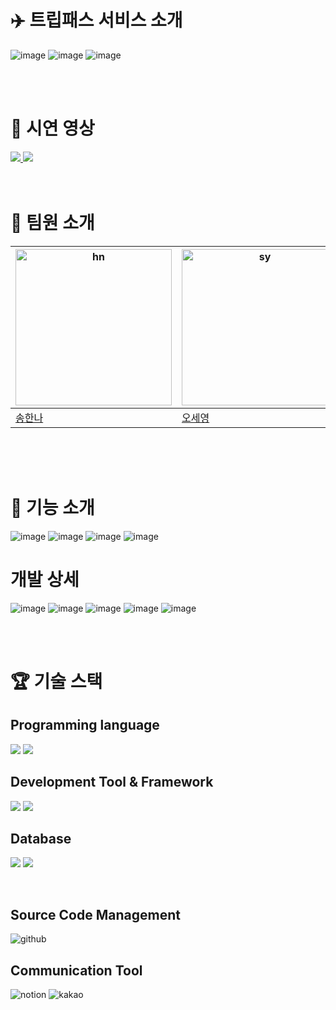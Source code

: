 # ✈️ 트립패스 서비스 소개
![image](https://github.com/osy0602/TripPass_osy0602_develop/blob/240802chat_osy/trippass/src/assets/KakaoTalk_20240920_160609701.jpg)
![image](https://github.com/osy0602/TripPass_osy0602_develop/blob/240802chat_osy/trippass/src/assets/KakaoTalk_20240920_160609701_04.jpg)
![image](https://github.com/osy0602/TripPass_osy0602_develop/blob/240802chat_osy/trippass/src/assets/KakaoTalk_20240920_160609701_06.jpg)

<br/>
<br/>

# 🎥 시연 영상
<a href = "https://drive.google.com/file/d/1ad_G7_xU3oxUH44IbKzzpp6FqSo8gU8f/view?usp=sharing">
<img src="https://img.shields.io/badge/프로젝트 소개 영상-a374db?style=for-the-badge&logoColor=white"/>
</a>
<a href = "https://drive.google.com/file/d/1YiN4J9GIzEKVOqw6IEpehGkDNqBocLhd/view?usp=sharing">
<img src="https://img.shields.io/badge/프로젝트 시연 영상-a374db?style=for-the-badge&logoColor=white"/>
</a>
<br/>

<br/>
<br/>


# 👥 팀원 소개

| <img width="250" alt="hn" src="https://avatars.githubusercontent.com/u/131218435?v=4"> | <img width="250" alt="sy" src="https://avatars.githubusercontent.com/u/162084749?v=4"> | <img width="250" alt="jh" src="https://avatars.githubusercontent.com/u/43026492?v=4"> | <img width="250" alt="jy" src= "https://avatars.githubusercontent.com/u/114806348?v=4">
| --- | --- | --- | --- |
| [송한나](https://github.com/songhannaa) | [오세영](https://github.com/osy0602) | [김지현](https://github.com/hijyunk) | [박지영](https://github.com/zi00iz)


<br/>
<br/>
<br/>

 

# 📝 기능 소개
![image](https://github.com/osy0602/TripPass_osy0602_develop/blob/240802chat_osy/trippass/src/assets/KakaoTalk_20240920_160609701_08.jpg)
![image](https://github.com/osy0602/TripPass_osy0602_develop/blob/240802chat_osy/trippass/src/assets/KakaoTalk_20240920_160609701_09.jpg)
![image](https://github.com/osy0602/TripPass_osy0602_develop/blob/240802chat_osy/trippass/src/assets/KakaoTalk_20240920_160609701_10.jpg)
![image](https://github.com/osy0602/TripPass_osy0602_develop/blob/240802chat_osy/trippass/src/assets/KakaoTalk_20240920_160609701_11.jpg)

# 개발 상세
![image](https://github.com/osy0602/TripPass_osy0602_develop/blob/240802chat_osy/trippass/src/assets/KakaoTalk_20240920_160609701_14.jpg)
![image](https://github.com/osy0602/TripPass_osy0602_develop/blob/240802chat_osy/trippass/src/assets/KakaoTalk_20240920_160609701_15.jpg)
![image](https://github.com/osy0602/TripPass_osy0602_develop/blob/240802chat_osy/trippass/src/assets/KakaoTalk_20240920_160609701_16.jpg)
![image](https://github.com/osy0602/TripPass_osy0602_develop/blob/240802chat_osy/trippass/src/assets/KakaoTalk_20240920_160609701_17.jpg)
![image](https://github.com/osy0602/TripPass_osy0602_develop/blob/240802chat_osy/trippass/src/assets/%EC%9E%84%EB%B2%A0%EB%94%A9.png)



<br/>
<br/>

# 🏆 기술 스택
## Programming language

<img src="https://img.shields.io/badge/Python-3776AB?style=for-the-badge&logo=python&logoColor=white"/> <img src="https://img.shields.io/badge/JavaScript-F7DF1E?style=for-the-badge&logo=javascript&logoColor=black"/>
<br/>

## Development Tool & Framework
<img src="https://img.shields.io/badge/React-61DAFB?style=for-the-badge&logo=React&logoColor=white"/> <img src="https://img.shields.io/badge/FastAPI-009688?style=for-the-badge&logo=fastapi&logoColor=white"/>
<br/>

## Database

<img src="https://img.shields.io/badge/-MongoDB-13aa52?style=for-the-badge&logo=mongodb&logoColor=white"/> <img src="https://img.shields.io/badge/MySQL-4479A1?style=for-the-badge&logo=mysql&logoColor=white"/>

<br/>


## Source Code Management
<img alt="github" src="https://img.shields.io/badge/Github-000000?style=for-the-badge&logo=github&logoColor=white"> 
<br/>


## Communication Tool

<img alt="notion" src="https://img.shields.io/badge/Notion-000000?style=for-the-badge&logo=notion&logoColor=white"> <img alt="kakao" src="https://img.shields.io/badge/KakaoTalk-FFCD00?style=for-the-badge&logo=kakao&logoColor=black"> 


<br/>
<br/>
<br/>


